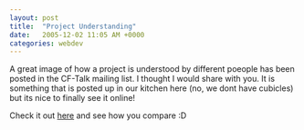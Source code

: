 ```yaml
---
layout: post
title:  "Project Understanding"
date:   2005-12-02 11:05 AM +0000
categories: webdev
---
```

A great image of how a project is understood by different poeople has been posted in the CF-Talk mailing list. I thought I would share with you. It is something that is posted up in our kitchen here (no, we dont have cubicles) but its nice to finally see it online!

Check it out <a href="http://www.scaryideas.com/project.jpg">here</a> and see how you compare :D